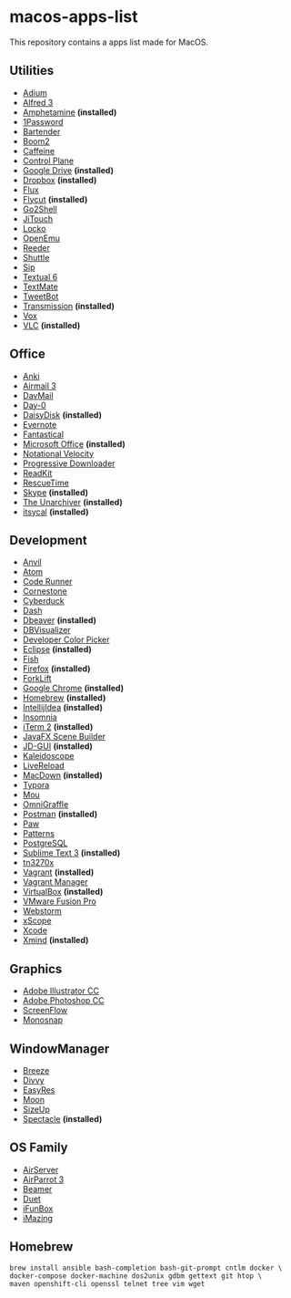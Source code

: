 # macos-apps-list

This repository contains a apps list made for MacOS.


## Utilities
* [Adium](https://adium.im/)
* [Alfred 3](http://www.alfredapp.com/)
* [Amphetamine](https://itunes.apple.com/us/app/amphetamine/id937984704?mt=12) **(installed)**
* [1Password](https://agilebits.com/onepassword)
* [Bartender](http://www.macbartender.com/)
* [Boom2](http://www.globaldelight.com/boom/)
* [Caffeine](http://lightheadsw.com/caffeine/)
* [Control Plane](http://www.controlplaneapp.com/)
* [Google Drive](https://www.google.com/drive/download/) **(installed)**
* [Dropbox](http://www.dropbox.com/) **(installed)**
* [Flux](https://justgetflux.com/)
* [Flycut](https://github.com/TermiT/Flycut) **(installed)**
* [Go2Shell](http://zipzapmac.com/go2shell)
* [JiTouch](https://www.jitouch.com/)
* [Locko](http://www.binarynights.com/)
* [OpenEmu](http://openemu.org/)
* [Reeder](http://reederapp.com/mac/)
* [Shuttle](http://fitztrev.github.io/shuttle/)
* [Sip](http://theolabrothers.com/sip/)
* [Textual 6](http://www.codeux.com/textual/)
* [TextMate](http://macromates.com/)
* [TweetBot](http://tapbots.com/tweetbot/mac/)
* [Transmission](https://www.transmissionbt.com/) **(installed)**
* [Vox](http://coppertino.com/)
* [VLC](http://www.videolan.org/vlc/) **(installed)**

## Office
* [Anki](http://ankisrs.net/)
* [Airmail 3](http://airmailapp.com/)
* [DavMail](http://davmail.sourceforge.net/)
* [Day-0](http://www.shauninman.com/archive/2011/10/20/day_o_mac_menu_bar_clock)
* [DaisyDisk](http://www.daisydiskapp.com/) **(installed)**
* [Evernote](https://evernote.com/evernote/)
* [Fantastical](https://flexibits.com/fantastical)
* [Microsoft Office](https://products.office.com/en/mac/microsoft-office-for-mac/) **(installed)**
* [Notational Velocity](http://notational.net/)
* [Progressive Downloader](http://www.macpsd.net/)
* [ReadKit](http://readkitapp.com/)
* [RescueTime](https://www.rescuetime.com/)
* [Skype](http://www.skype.com/) **(installed)**
* [The Unarchiver](http://unarchiver.c3.cx/) **(installed)**
* [itsycal](https://www.mowglii.com/itsycal/) **(installed)**

## Development
* [Anvil](http://anvilformac.com/)
* [Atom](https://atom.io/)
* [Code Runner](https://coderunnerapp.com/)
* [Cornestone](https://www.zennaware.com/cornerstone/index.php)
* [Cyberduck](https://cyberduck.io/)
* [Dash](http://kapeli.com/dash)
* [Dbeaver](http://dbeaver.jkiss.org/) **(installed)**
* [DBVisualizer](http://www.dbvis.com/)
* [Developer Color Picker](http://download.panic.com/picker/)
* [Eclipse](http://www.eclipse.org/) **(installed)**
* [Fish](http://fishshell.com/)
* [Firefox](https://www.mozilla.org/en-US/firefox) **(installed)**
* [ForkLift](http://www.binarynights.com/)
* [Google Chrome](http://www.google.com/chrome/) **(installed)**
* [Homebrew](http://brew.sh/) **(installed)**
* [IntellijIdea](https://www.jetbrains.com/idea) **(installed)**
* [Insomnia](https://insomnia.rest/)
* [iTerm 2](http://iterm2.com/) **(installed)**
* [JavaFX Scene Builder](http://www.oracle.com/technetwork/java/javase/downloads/index.html)
* [JD-GUI](http://jd.benow.ca/) **(installed)**
* [Kaleidoscope](http://www.kaleidoscopeapp.com/)
* [LiveReload](http://livereload.com/)
* [MacDown](http://macdown.uranusjr.com/) **(installed)**
* [Typora](https://typora.io/)
* [Mou](http://25.io/mou/)
* [OmniGraffle](https://www.omnigroup.com/omnigraffle)
* [Postman](https://www.getpostman.com/apps) **(installed)**
* [Paw](https://luckymarmot.com/paw)
* [Patterns](http://krillapps.com/)
* [PostgreSQL](http://postgresapp.com/)
* [Sublime Text 3](http://www.sublimetext.com/3) **(installed)**
* [tn3270x](http://www.brown.edu/cis/tn3270/)
* [Vagrant](https://www.vagrantup.com/) **(installed)**
* [Vagrant Manager](http://vagrantmanager.com/)
* [VirtualBox](https://www.virtualbox.org/) **(installed)**
* [VMware Fusion Pro](https://www.vmware.com/products/fusion-pro/)
* [Webstorm](https://www.jetbrains.com/webstorm/)
* [xScope](http://xscopeapp.com/)
* [Xcode](https://developer.apple.com/xcode/)
* [Xmind](https://www.xmind.net/) **(installed)**

## Graphics
* [Adobe Illustrator CC](http://www.adobe.com/products/illustrator.html)
* [Adobe Photoshop CC](http://www.adobe.com/products/photoshop.html)
* [ScreenFlow](http://www.telestream.net/screenflow/overview.htm)
* [Monosnap](https://www.monosnap.com/)

## WindowManager
* [Breeze](http://autumnapps.com/breeze/)
* [Divvy](http://mizage.com/divvy/)
* [EasyRes](http://easyresapp.com/)
* [Moon](http://manytricks.com/moom/)
* [SizeUp](http://www.irradiatedsoftware.com/sizeup/)
* [Spectacle](http://spectacleapp.com/) **(installed)**

## OS Family
* [AirServer](http://www.airserver.com/)
* [AirParrot 3](http://www.airsquirrels.com/airparrot/)
* [Beamer](http://beamer-app.com/)
* [Duet](http://www.duetdisplay.com/)
* [iFunBox](http://www.i-funbox.com/)
* [iMazing](http://imazing.com/)

## Homebrew
```
brew install ansible bash-completion bash-git-prompt cntlm docker \ 
docker-compose docker-machine dos2unix gdbm gettext git htop \
maven openshift-cli openssl telnet tree vim wget
```
